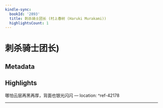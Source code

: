 ```yaml
---
kindle-sync:
  bookId: '2893'
  title: 刺杀骑士团长 (村上春树 (Haruki Murakami))
  highlightsCount: 1
---
```

# 刺杀骑士团长)
## Metadata


## Highlights
哪怕云层再黑再厚，背面也银光闪闪 — location: []() ^ref-42178

---
